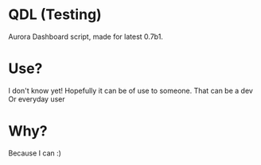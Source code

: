 # QDL (Testing)
Aurora Dashboard script, made for latest 0.7b1.
# Use?
I don't know yet!
Hopefully it can be of use to someone.
That can be a dev
Or everyday user
# Why?
Because I can :)

